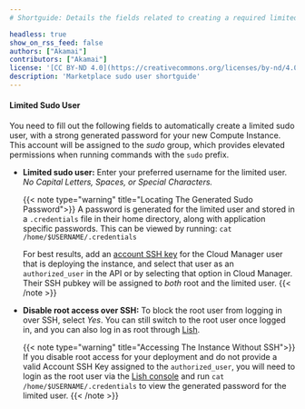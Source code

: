 ```yaml
---
# Shortguide: Details the fields related to creating a required limited user account on a Marketplace App.

headless: true
show_on_rss_feed: false
authors: ["Akamai"]
contributors: ["Akamai"]
license: '[CC BY-ND 4.0](https://creativecommons.org/licenses/by-nd/4.0)'
description: 'Marketplace sudo user shortguide'
---
```


#### Limited Sudo User

You need to fill out the following fields to automatically create a limited sudo user, with a strong generated password for your new Compute Instance. This account will be assigned to the *sudo* group, which provides elevated permissions when running commands with the `sudo` prefix.

-   **Limited sudo user:** Enter your preferred username for the limited user. *No Capital Letters, Spaces, or Special Characters.*

    {{< note type="warning" title="Locating The Generated Sudo Password">}}
    A password is generated for the limited user and stored in a `.credentials` file in their home directory, along with application specific passwords. This can be viewed by running: `cat /home/$USERNAME/.credentials`

    For best results, add an [account SSH key](/docs/products/platform/accounts/guides/manage-ssh-keys/) for the Cloud Manager user that is deploying the instance, and select that user as an `authorized_user` in the API or by selecting that option in Cloud Manager. Their SSH pubkey will be assigned to _both_ root and the limited user.
    {{< /note >}}

-   **Disable root access over SSH:** To block the root user from logging in over SSH, select *Yes*. You can still switch to the root user once logged in, and you can also log in as root through [Lish](/docs/products/compute/compute-instances/guides/lish/).

    {{< note type="warning" title="Accessing The Instance Without SSH">}}
    If you disable root access for your deployment and do not provide a valid Account SSH Key assigned to the `authorized_user`, you will need to login as the root user via the [Lish console](/docs/products/compute/compute-instances/guides/lish/) and run `cat /home/$USERNAME/.credentials` to view the generated password for the limited user.
    {{< /note >}}